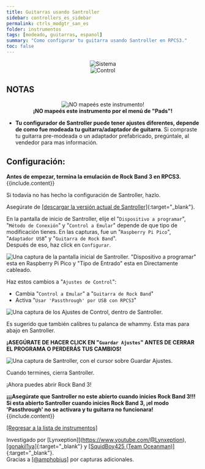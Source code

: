 ```yaml
---
title: Guitarras usando Santroller
sidebar: controllers_es_sidebar
permalink: ctrls_modgtr_san_es
folder: instrumentos
tags: [modeado, guitarras, espanol]
summary: "Como configurar tu guitarra usando Santroller en RPCS3."
toc: false
---
```


<div align="center"> <img src="https://rb3pc.milohax.org/images/instruments/plat/santroller.png" alt="Sistema" title="Sistema"></div>

<div align="center"> <img src="https://rb3pc.milohax.org/images/instruments/cont/rcmgtrs.png" alt="Control" title="Control"></div>

## NOTAS
<div align="center"> <img src="https://rb3pc.milohax.org/images/instruments/maps/rpcs3nomap.png" alt="¡NO mapeés este instrumento!" title="¡No uses Pads!"></div>
<div align="center"> <b>¡NO mapeés este instrumento por el menú de "Pads"!</b></div>

* **Tu configurador de Santroller puede tener ajustes diferentes, depende de como fue modeada tu guitarra/adaptador de guitarra**. Si compraste tu guitarra pre-modeada o un adaptador prefabricado, pregúntale, al vendedor para mas información.

## Configuración:

<div markdown="span" class="alert alert-info" role="alert"><i class="fa fa-info-circle"></i> <b>Antes de empezar, termina la emulación de Rock Band 3 en RPCS3.</b> {{include.content}}</div>

Si todavía no has hecho la configuración de Santroller, hazlo.

Asegúrate de [[descargar la versión actual de Santroller]](https://github.com/santroller/santroller/releases/latest){:target="_blank"}.

En la pantalla de inicio de Santroller, elije el "`Dispositivo a programar`", "`Método de Conexión`" y "`Control a Emular`" depende de que tipo de modificación tienes. En las capturas, fue un "`Raspberry Pi Pico`", "`Adaptador USB`" y "`Guitarra de Rock Band`".  
Después de eso, haz click en `Configurar`.

![Una captura de la pantalla inicial de Santroller. "Dispositivo a programar" esta en Raspberry Pi Pico y "Tipo de Entrado" esta en Directamente cableado.](https://rb3pc.milohax.org/images/instruments/xtra/san/initgtres.png "Santroller - Inicio")

Haz estos cambios a "`Ajustes de Control`":
* Cambia "`Control a Emular`" a "`Guitarra de Rock Band`"
* Activa "`Usar 'Passthrough' por USB con RPCS3`"

![Una captura de los Ajustes de Control, dentro de Santroller.](https://rb3pc.milohax.org/images/instruments/xtra/san/consetgtres.png "Santroller: Ajustes de Control")

Es sugerido que también calibres tu palanca de whammy. Esta mas para abajo en Santroller.

**¡ASEGÚRATE DE HACER CLICK EN "`Guardar Ajustes`" ANTES DE CERRAR EL PROGRAMA O PERDERÁS TUS CAMBIOS!**

![Una captura de Santroller, con el cursor sobre Guardar Ajustes.](https://rb3pc.milohax.org/images/instruments/xtra/san/savesanes.png "Santroller")

Cuando termines, cierra Santroller.

¡Ahora puedes abrir Rock Band 3!

<div markdown="span" class="alert alert-danger" role="alert"><i class="fa fa-exclamation-circle"></i> <b>¡¡¡Asegúrate que Santroller no este abierto cuando inicies Rock Band 3!!! Si esta abierto Santroller cuando inicies Rock Band 3, ¡el modo 'Passthrough' no se activara y tu guitarra no funcionara! </b> {{include.content}}</div>

[[Regresar a la lista de instrumentos]](https://rb3pc.milohax.org/ctrls_es#lista-de-instrumentos)

Investigado por [Lynxeption]](https://www.youtube.com/@Lynxeption), [[gonakil1ya]](https://linktr.ee/Gonakil1ya){:target="_blank"} y [[SquidBoy425 (Team Oceanman)]](https://www.youtube.com/@teamOceanman343/videos){:target="_blank"}.  
Gracias a [[@amphobius]](https://twitter.com/amphobius) por capturas adicionales.